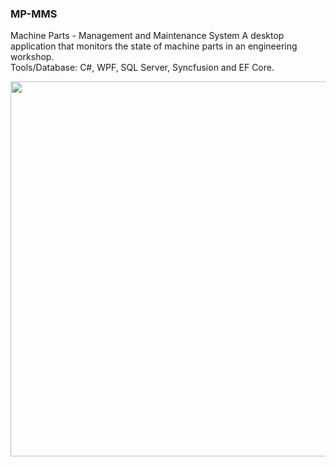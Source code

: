 ### MP-MMS
Machine Parts - Management and Maintenance System
A desktop application that monitors the state of machine parts in an engineering workshop. \
Tools/Database: C#, WPF, SQL Server, Syncfusion and EF Core.

<kbd><img src=https://user-images.githubusercontent.com/65626254/191846542-42059e8d-7355-42be-bf19-9acbd5924d8c.gif width=600></kbd>
